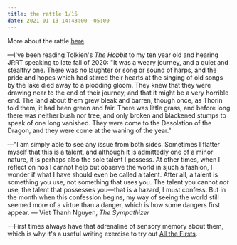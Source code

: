 ```yaml
---
title: the rattle 1/15
date: 2021-01-13 14:43:00 -05:00
---
```


More about the rattle [here](https://sarahendren.com/2021/01/08/the-rattle-1-slash-8-slash-20/).

—I've been reading Tolkien's *The Hobbit* to my ten year old and hearing JRRT speaking to late fall of 2020: "It was a weary journey, and a quiet and stealthy one. There was no laughter or song or sound of harps, and the pride and hopes which had stirred their hearts at the singing of old songs by the lake died away to a plodding gloom. They knew that they were drawing near to the end of their journey, and that it might be a very horrible end. The land about them grew bleak and barren, though once, as Thorin told them, it had been green and fair. There was little grass, and before long there was neither bush nor tree, and only broken and blackened stumps to speak of one long vanished. They were come to the Desolation of the Dragon, and they were come at the waning of the year."

—"I am simply able to see any issue from both sides. Sometimes I flatter myself that this is a talent, and although it is admittedly one of a minor nature, it is perhaps also the sole talent I possess. At other times, when I reflect on hos I cannot help but observe the world in sjuch a fashion, I wonder if what I have should even be called a talent. After all, a talent is something you use, not something that uses you. The talent you cannot *not* use, the talent that possesses you—that is a hazard, I must confess. But in the month when this confession begins, my way of seeing the world still seemed more of a virtue than a danger, which is how some dangers first appear. — Viet Thanh Nguyen, *The Sympathizer*

—First times always have that adrenaline of sensory memory about them, which is why it's a useful writing exercise to try out [All the Firsts](https://rebeccaswritingprompts.wordpress.com/2015/02/20/writing-prompt-list-of-firsts/).